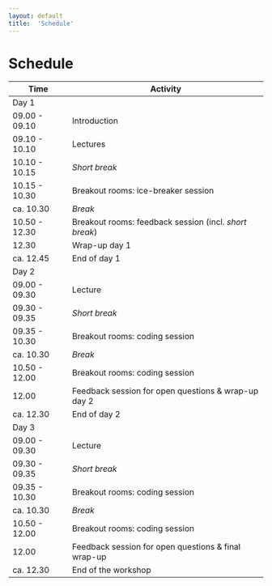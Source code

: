 ```yaml
---
layout: default
title:  'Schedule'
---
```


# Schedule

| Time                | Activity                                       |
| ------------------- | ---------------------------------------------- |
Day 1                 |
09.00 - 09.10         | Introduction |
09.10 - 10.10         | Lectures |
10.10 - 10.15         | *Short break* |
10.15 - 10.30         | Breakout rooms: ice-breaker session |
ca. 10.30             | *Break* |
10.50 - 12.30         | Breakout rooms: feedback session (incl. *short break*) |
12.30                 | Wrap-up day 1 |
ca. 12.45             | End of day 1 |
Day 2                 | |
09.00 - 09.30         | Lecture |
09.30 - 09.35         | *Short break* |
09.35 - 10.30         | Breakout rooms: coding session |
ca. 10.30             | *Break* |
10.50 - 12.00         | Breakout rooms: coding session |
12.00                 | Feedback session for open questions & wrap-up day 2 |
ca. 12.30             | End of day 2 |
Day 3 | |
09.00 - 09.30         | Lecture |
09.30 - 09.35         | *Short break* |
09.35 - 10.30         | Breakout rooms: coding session |
ca. 10.30             | *Break* |
10.50 - 12.00         | Breakout rooms: coding session |
12.00                 | Feedback session for open questions & final wrap-up |
ca. 12.30             | End of the workshop |
